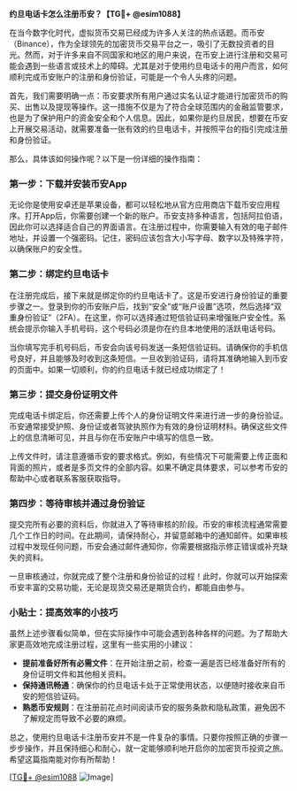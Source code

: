 **约旦电话卡怎么注册币安？【TG💪+ @esim1088】**

在当今数字化时代，虚拟货币交易已经成为许多人关注的热点话题。而币安（Binance），作为全球领先的加密货币交易平台之一，吸引了无数投资者的目光。然而，对于许多来自不同国家和地区的用户来说，在币安上进行注册和交易可能会遇到一些语言或技术上的障碍。尤其是对于使用约旦电话卡的用户而言，如何顺利完成币安账户的注册和身份验证，可能是一个令人头疼的问题。

首先，我们需要明确一点：币安要求所有用户通过实名认证才能进行加密货币的购买、出售以及提现等操作。这一措施不仅是为了符合全球范围内的金融监管要求，也是为了保护用户的资金安全和个人信息。因此，如果你是约旦居民，想要在币安上开展交易活动，就需要准备一张有效的约旦电话卡，并按照平台的指引完成注册和身份验证。

那么，具体该如何操作呢？以下是一份详细的操作指南：

### **第一步：下载并安装币安App**
无论你是使用安卓还是苹果设备，都可以轻松地从官方应用商店下载币安应用程序。打开App后，你需要创建一个新的账户。币安支持多种语言，包括阿拉伯语，因此你可以选择适合自己的界面语言。在注册过程中，你需要输入有效的电子邮件地址，并设置一个强密码。记住，密码应该包含大小写字母、数字以及特殊字符，以确保账户的安全性。

### **第二步：绑定约旦电话卡**
在注册完成后，接下来就是绑定你的约旦电话卡了。这是币安进行身份验证的重要步骤之一。登录到你的币安账户后，找到“安全”或“账户设置”选项，然后选择“双重身份验证”（2FA）。在这里，你可以选择通过短信验证码来增强账户安全性。系统会提示你输入手机号码，这个号码必须是你在约旦本地使用的活跃电话号码。

当你填写完手机号码后，币安会向该号码发送一条短信验证码。请确保你的手机信号良好，并且能够及时收到这条短信。一旦收到验证码，请将其准确地输入到币安的页面中。如果一切顺利，你的约旦电话卡就已经成功绑定了！

### **第三步：提交身份证明文件**
完成电话卡绑定后，你还需要上传个人的身份证明文件来进行进一步的身份验证。币安通常接受护照、身份证或者驾驶执照作为有效的身份证明材料。确保这些文件上的信息清晰可见，并且与你在币安账户中填写的信息一致。

上传文件时，请注意遵循币安的要求格式。例如，有些情况下可能需要上传正面和背面的照片，或者是多页文件的全部内容。如果不确定具体要求，可以参考币安的帮助中心或者联系客服获取指导。

### **第四步：等待审核并通过身份验证**
提交完所有必要的资料后，你就进入了等待审核的阶段。币安的审核流程通常需要几个工作日的时间。在此期间，请保持耐心，并留意邮箱中的通知邮件。如果审核过程中发现任何问题，币安会通过邮件通知你，你需要根据指示修正错误或补充缺失的资料。

一旦审核通过，你就完成了整个注册和身份验证的过程！此时，你就可以开始探索币安丰富的交易功能，无论是现货交易还是期货合约，都能自由参与。

### **小贴士：提高效率的小技巧**
虽然上述步骤看似简单，但在实际操作中可能会遇到各种各样的问题。为了帮助大家更高效地完成注册过程，这里有一些实用的小建议：
- **提前准备好所有必需文件**：在开始注册之前，检查一遍是否已经准备好所有的身份证明文件和其他相关资料。
- **保持通讯畅通**：确保你的约旦电话卡处于正常使用状态，以便随时接收来自币安的短信验证码。
- **熟悉币安规则**：在注册前花点时间阅读币安的服务条款和隐私政策，避免因不了解规定而导致不必要的麻烦。

总之，使用约旦电话卡注册币安并不是一件复杂的事情。只要你按照正确的步骤一步步操作，并且保持细心和耐心，就一定能够顺利地开启你的加密货币投资之旅。希望这篇指南能对你有所帮助！

[[TG💪+ @esim1088](https://t.me/s/esim1088) ![Image](https://i.postimg.cc/4NQfJmqS/Snipaste-2025-05-13-00-14-12.png)]